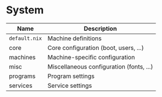 # System

| Name          | Description                              |
| ------------- | ---------------------------------------- |
| `default.nix` | Machine definitions                      |
| core          | Core configuration (boot, users, ...)    |
| machines      | Machine-specific configuration           |
| misc          | Miscellaneous configuration (fonts, ...) |
| programs      | Program settings                         |
| services      | Service settings                         |
